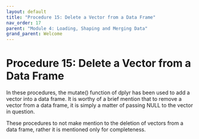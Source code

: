 ```yaml
---
layout: default
title: "Procedure 15: Delete a Vector from a Data Frame"
nav_order: 17
parent: "Module 4: Loading, Shaping and Merging Data"
grand_parent: Welcome
---
```


# Procedure 15: Delete a Vector from a Data Frame

In these procedures, the mutate() function of dplyr has been used to add a vector into a data frame.  It is worthy of a brief mention that to remove a vector from a data frame, it is simply a matter of passing NULL to the vector in question.

These procedures to not make mention to the deletion of vectors from a data frame, rather it is mentioned only for completeness.